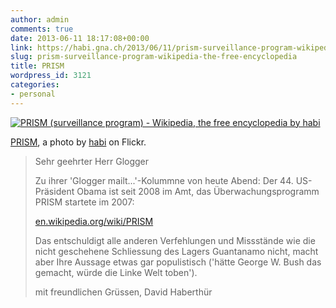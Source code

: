 ```yaml
---
author: admin
comments: true
date: 2013-06-11 18:17:08+00:00
link: https://habi.gna.ch/2013/06/11/prism-surveillance-program-wikipedia-the-free-encyclopedia/
slug: prism-surveillance-program-wikipedia-the-free-encyclopedia
title: PRISM
wordpress_id: 3121
categories:
- personal
---
```


[![PRISM (surveillance program) - Wikipedia, the free encyclopedia by habi](https://static.flickr.com/7428/9018667836_60a9bebd72.jpg)](https://www.flickr.com/photos/habi/9018667836/)  

[PRISM](https://www.flickr.com/photos/habi/9018667836/), a photo by [habi](https://www.flickr.com/photos/habi/) on Flickr.


> Sehr geehrter Herr Glogger  
>
> Zu ihrer 'Glogger mailt...'-Kolummne von heute Abend: Der 44. US-Präsident Obama ist seit 2008 im Amt, das Überwachungsprogramm PRISM startete im 2007:  
> 
> [en.wikipedia.org/wiki/PRISM](https://en.wikipedia.org/wiki/PRISM_%28surveillance_program%29)  
> 
> Das entschuldigt alle anderen Verfehlungen und Missstände wie die nicht geschehene Schliessung des Lagers Guantanamo nicht, macht aber Ihre Aussage etwas gar populistisch ('hätte George W. Bush das gemacht, würde die Linke Welt toben').  
>
>mit freundlichen Grüssen, David Haberthür